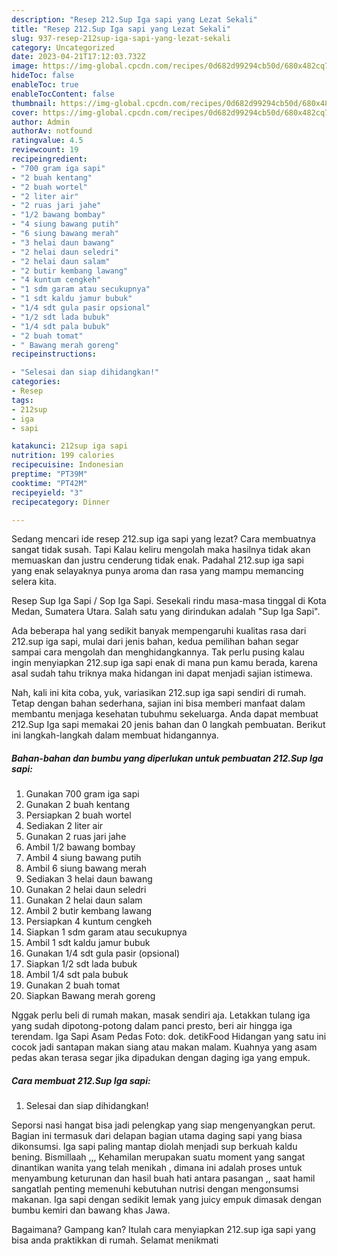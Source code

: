 ```yaml
---
description: "Resep 212.Sup Iga sapi yang Lezat Sekali"
title: "Resep 212.Sup Iga sapi yang Lezat Sekali"
slug: 937-resep-212sup-iga-sapi-yang-lezat-sekali
category: Uncategorized
date: 2023-04-21T17:12:03.732Z
image: https://img-global.cpcdn.com/recipes/0d682d99294cb50d/680x482cq70/212sup-iga-sapi-foto-resep-utama.jpg
hideToc: false
enableToc: true
enableTocContent: false
thumbnail: https://img-global.cpcdn.com/recipes/0d682d99294cb50d/680x482cq70/212sup-iga-sapi-foto-resep-utama.jpg
cover: https://img-global.cpcdn.com/recipes/0d682d99294cb50d/680x482cq70/212sup-iga-sapi-foto-resep-utama.jpg
author: Admin
authorAv: notfound
ratingvalue: 4.5
reviewcount: 19
recipeingredient:
- "700 gram iga sapi"
- "2 buah kentang"
- "2 buah wortel"
- "2 liter air"
- "2 ruas jari jahe"
- "1/2 bawang bombay"
- "4 siung bawang putih"
- "6 siung bawang merah"
- "3 helai daun bawang"
- "2 helai daun seledri"
- "2 helai daun salam"
- "2 butir kembang lawang"
- "4 kuntum cengkeh"
- "1 sdm garam atau secukupnya"
- "1 sdt kaldu jamur bubuk"
- "1/4 sdt gula pasir opsional"
- "1/2 sdt lada bubuk"
- "1/4 sdt pala bubuk"
- "2 buah tomat"
- " Bawang merah goreng"
recipeinstructions:

- "Selesai dan siap dihidangkan!"
categories:
- Resep
tags:
- 212sup
- iga
- sapi

katakunci: 212sup iga sapi 
nutrition: 199 calories
recipecuisine: Indonesian
preptime: "PT39M"
cooktime: "PT42M"
recipeyield: "3"
recipecategory: Dinner

---
```



Sedang mencari ide resep 212.sup iga sapi yang lezat? Cara membuatnya sangat tidak susah. Tapi Kalau keliru mengolah maka hasilnya tidak akan memuaskan dan justru cenderung tidak enak. Padahal 212.sup iga sapi yang enak selayaknya punya aroma dan rasa yang mampu memancing selera kita.


Resep Sup Iga Sapi / Sop Iga Sapi. Sesekali rindu masa-masa tinggal di Kota Medan, Sumatera Utara. Salah satu yang dirindukan adalah &#34;Sup Iga Sapi&#34;.

Ada beberapa hal yang sedikit banyak mempengaruhi kualitas rasa dari 212.sup iga sapi, mulai dari jenis bahan, kedua pemilihan bahan segar sampai cara mengolah dan menghidangkannya. Tak perlu pusing kalau ingin menyiapkan 212.sup iga sapi enak di mana pun kamu berada, karena asal sudah tahu triknya maka hidangan ini dapat menjadi sajian istimewa.


Nah, kali ini kita coba, yuk, variasikan 212.sup iga sapi sendiri di rumah. Tetap dengan bahan sederhana, sajian ini bisa memberi manfaat dalam membantu menjaga kesehatan tubuhmu sekeluarga. Anda dapat membuat 212.Sup Iga sapi memakai 20 jenis bahan dan 0 langkah pembuatan. Berikut ini langkah-langkah dalam membuat hidangannya.

<!--inarticleads1-->

##### Bahan-bahan dan bumbu yang diperlukan untuk pembuatan 212.Sup Iga sapi:

1. Gunakan 700 gram iga sapi
1. Gunakan 2 buah kentang
1. Persiapkan 2 buah wortel
1. Sediakan 2 liter air
1. Gunakan 2 ruas jari jahe
1. Ambil 1/2 bawang bombay
1. Ambil 4 siung bawang putih
1. Ambil 6 siung bawang merah
1. Sediakan 3 helai daun bawang
1. Gunakan 2 helai daun seledri
1. Gunakan 2 helai daun salam
1. Ambil 2 butir kembang lawang
1. Persiapkan 4 kuntum cengkeh
1. Siapkan 1 sdm garam atau secukupnya
1. Ambil 1 sdt kaldu jamur bubuk
1. Gunakan 1/4 sdt gula pasir (opsional)
1. Siapkan 1/2 sdt lada bubuk
1. Ambil 1/4 sdt pala bubuk
1. Gunakan 2 buah tomat
1. Siapkan  Bawang merah goreng


Nggak perlu beli di rumah makan, masak sendiri aja. Letakkan tulang iga yang sudah dipotong-potong dalam panci presto, beri air hingga iga terendam. Iga Sapi Asam Pedas Foto: dok. detikFood Hidangan yang satu ini cocok jadi santapan makan siang atau makan malam. Kuahnya yang asam pedas akan terasa segar jika dipadukan dengan daging iga yang empuk. 

<!--inarticleads2-->

##### Cara membuat 212.Sup Iga sapi:


1. Selesai dan siap dihidangkan!

Seporsi nasi hangat bisa jadi pelengkap yang siap mengenyangkan perut. Bagian ini termasuk dari delapan bagian utama daging sapi yang biasa dikonsumsi. Iga sapi paling mantap diolah menjadi sup berkuah kaldu bening. Bismillaah ,,, Kehamilan merupakan suatu moment yang sangat dinantikan wanita yang telah menikah , dimana ini adalah proses untuk menyambung keturunan dan hasil buah hati antara pasangan ,, saat hamil sangatlah penting memenuhi kebutuhan nutrisi dengan mengonsumsi makanan. Iga sapi dengan sedikit lemak yang juicy empuk dimasak dengan bumbu kemiri dan bawang khas Jawa. 

Bagaimana? Gampang kan? Itulah cara menyiapkan 212.sup iga sapi yang bisa anda praktikkan di rumah. Selamat menikmati
